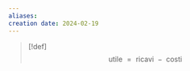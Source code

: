 ```yaml
---
aliases: 
creation date: 2024-02-19
---
```


> [!def]
>  $$\text{ utile } = \text{ ricavi } - \text{ costi }$$